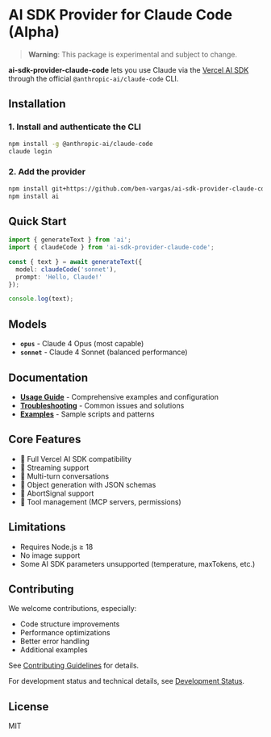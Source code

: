# AI SDK Provider for Claude Code (Alpha)

> **Warning**: This package is experimental and subject to change.

**ai-sdk-provider-claude-code** lets you use Claude via the [Vercel AI SDK](https://sdk.vercel.ai/docs) through the official `@anthropic-ai/claude-code` CLI.

## Installation

### 1. Install and authenticate the CLI
```bash
npm install -g @anthropic-ai/claude-code
claude login
```

### 2. Add the provider
```bash
npm install git+https://github.com/ben-vargas/ai-sdk-provider-claude-code.git
npm install ai
```

## Quick Start

```typescript
import { generateText } from 'ai';
import { claudeCode } from 'ai-sdk-provider-claude-code';

const { text } = await generateText({
  model: claudeCode('sonnet'),
  prompt: 'Hello, Claude!'
});

console.log(text);
```

## Models

- **`opus`** - Claude 4 Opus (most capable)
- **`sonnet`** - Claude 4 Sonnet (balanced performance)

## Documentation

- **[Usage Guide](docs/GUIDE.md)** - Comprehensive examples and configuration
- **[Troubleshooting](docs/TROUBLESHOOTING.md)** - Common issues and solutions
- **[Examples](examples/)** - Sample scripts and patterns

## Core Features

- 🚀 Full Vercel AI SDK compatibility
- 🔄 Streaming support
- 💬 Multi-turn conversations
- 🎯 Object generation with JSON schemas
- 🛑 AbortSignal support
- 🔧 Tool management (MCP servers, permissions)

## Limitations

- Requires Node.js ≥ 18
- No image support
- Some AI SDK parameters unsupported (temperature, maxTokens, etc.)

## Contributing

We welcome contributions, especially:
- Code structure improvements
- Performance optimizations
- Better error handling
- Additional examples

See [Contributing Guidelines](docs/GUIDE.md#contributing) for details.

For development status and technical details, see [Development Status](docs/DEVELOPMENT-STATUS.md).

## License

MIT